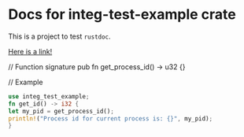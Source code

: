 # Docs for integ-test-example crate

This is a project to test `rustdoc`.

[Here is a link!](https://www.rust-lang.org)

// Function signature
pub fn get_process_id() -> u32 {}

// Example
```rust
use integ_test_example;
fn get_id() -> i32 {
let my_pid = get_process_id();
println!("Process id for current process is: {}", my_pid);
}
```